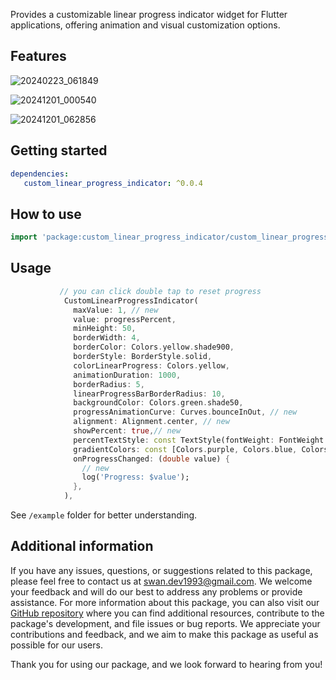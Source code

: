 Provides a customizable linear progress indicator widget for Flutter applications, offering animation and visual customization options.

## Features

![20240223_061849](https://github.com/SwanFlutter/custom_linear_progress_indicator/assets/151648897/090007b6-b92c-47c7-abf4-064cb5b5cf7e)

![20241201_000540](https://github.com/user-attachments/assets/fa60c496-1550-45df-9003-3478afe7a13b)


![20241201_062856](https://github.com/user-attachments/assets/30c077d5-2664-4f53-9e5e-9811c8e02a13)


## Getting started

```yaml
dependencies:
   custom_linear_progress_indicator: ^0.0.4

```
## How to use

```dart
import 'package:custom_linear_progress_indicator/custom_linear_progress_indicator.dart';

```
## Usage

```dart
           // you can click double tap to reset progress
            CustomLinearProgressIndicator(
              maxValue: 1, // new
              value: progressPercent,
              minHeight: 50,
              borderWidth: 4,
              borderColor: Colors.yellow.shade900,
              borderStyle: BorderStyle.solid,
              colorLinearProgress: Colors.yellow,
              animationDuration: 1000,
              borderRadius: 5,
              linearProgressBarBorderRadius: 10,
              backgroundColor: Colors.green.shade50,
              progressAnimationCurve: Curves.bounceInOut, // new
              alignment: Alignment.center, // new
              showPercent: true,// new
              percentTextStyle: const TextStyle(fontWeight: FontWeight.bold),
              gradientColors: const [Colors.purple, Colors.blue, Colors.blueAccent], // new
              onProgressChanged: (double value) {
                // new
                log('Progress: $value');
              },
            ),
```

See `/example` folder for better understanding.

## Additional information

If you have any issues, questions, or suggestions related to this package, please feel free to contact us at [swan.dev1993@gmail.com](mailto:swan.dev1993@gmail.com). We welcome your feedback and will do our best to address any problems or provide assistance.
For more information about this package, you can also visit our [GitHub repository](https://github.com/SwanFlutter/custom_linear_progress_indicator) where you can find additional resources, contribute to the package's development, and file issues or bug reports. We appreciate your contributions and feedback, and we aim to make this package as useful as possible for our users.

Thank you for using our package, and we look forward to hearing from you!

